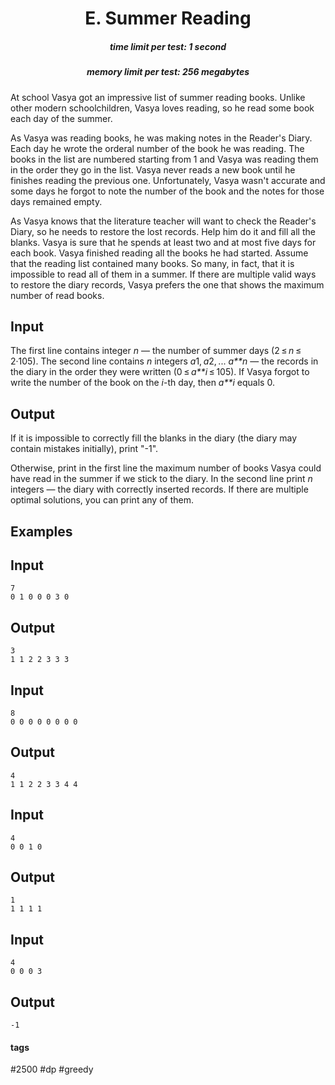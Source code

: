 <h1 style='text-align: center;'> E. Summer Reading</h1>

<h5 style='text-align: center;'>time limit per test: 1 second</h5>
<h5 style='text-align: center;'>memory limit per test: 256 megabytes</h5>

At school Vasya got an impressive list of summer reading books. Unlike other modern schoolchildren, Vasya loves reading, so he read some book each day of the summer.

As Vasya was reading books, he was making notes in the Reader's Diary. Each day he wrote the orderal number of the book he was reading. The books in the list are numbered starting from 1 and Vasya was reading them in the order they go in the list. Vasya never reads a new book until he finishes reading the previous one. Unfortunately, Vasya wasn't accurate and some days he forgot to note the number of the book and the notes for those days remained empty.

As Vasya knows that the literature teacher will want to check the Reader's Diary, so he needs to restore the lost records. Help him do it and fill all the blanks. Vasya is sure that he spends at least two and at most five days for each book. Vasya finished reading all the books he had started. Assume that the reading list contained many books. So many, in fact, that it is impossible to read all of them in a summer. If there are multiple valid ways to restore the diary records, Vasya prefers the one that shows the maximum number of read books.

## Input

The first line contains integer *n* — the number of summer days (2 ≤ *n* ≤ 2·105). The second line contains *n* integers *a*1, *a*2, ... *a**n* — the records in the diary in the order they were written (0 ≤ *a**i* ≤ 105). If Vasya forgot to write the number of the book on the *i*-th day, then *a**i* equals 0. 

## Output

If it is impossible to correctly fill the blanks in the diary (the diary may contain mistakes initially), print "-1". 

Otherwise, print in the first line the maximum number of books Vasya could have read in the summer if we stick to the diary. In the second line print *n* integers — the diary with correctly inserted records. If there are multiple optimal solutions, you can print any of them.

## Examples

## Input


```
7  
0 1 0 0 0 3 0  

```
## Output


```
3  
1 1 2 2 3 3 3   

```
## Input


```
8  
0 0 0 0 0 0 0 0  

```
## Output


```
4  
1 1 2 2 3 3 4 4   

```
## Input


```
4  
0 0 1 0  

```
## Output


```
1  
1 1 1 1   

```
## Input


```
4  
0 0 0 3  

```
## Output


```
-1  

```


#### tags 

#2500 #dp #greedy 
